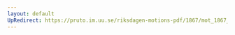 ```yaml
---
layout: default
UpRedirect: https://pruto.im.uu.se/riksdagen-motions-pdf/1867/mot_1867__fk__53.pdf
---
```


